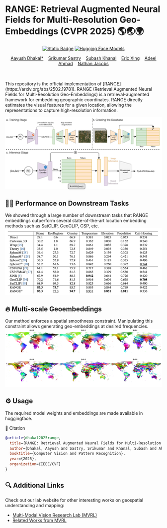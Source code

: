 # RANGE: Retrieval Augmented Neural Fields for Multi-Resolution Geo-Embeddings (CVPR 2025) 🌎🌏🌍
<div align="center">

[![Static Badge](https://img.shields.io/badge/2502.19781-red?label=arxiv)](https://arxiv.org/abs/2502.19781)
[![Hugging Face Models](https://img.shields.io/badge/%F0%9F%A4%97%20HuggingFace-Models-yellow
)](https://huggingface.co/collections/MVRL/range-67e99fa1dfc6c86a3b872c09)

</center>

[Aayush Dhakal*](https://sites.wustl.edu/aayush/)&nbsp;&nbsp;&nbsp;
[Srikumar Sastry](https://vishu26.github.io/)&nbsp;&nbsp;&nbsp;
[Subash Khanal](https://subash-khanal.github.io/)&nbsp;&nbsp;&nbsp;
[Eric Xing](https://ericx003.github.io/)&nbsp;&nbsp;&nbsp;
[Adeel Ahmad](https://adealgis.wixsite.com/adeel-ahmad-geog)&nbsp;&nbsp;&nbsp;
[Nathan Jacobs](https://jacobsn.github.io/)


</div>
<br>
<br>
This repository is the official implementation of [RANGE](https://arxiv.org/abs/2502.19781).
RANGE (Retrieval Augmented Neural Fields for Multi-Resolution Geo-Embeddings) is a retrieval-augmented framework for embedding geographic coordinates. RANGE directly estimates the visual features for a given location, allowing the representations to capture high-resolution information. 

![](images/framework_cam.jpg)

## 🏋️‍♂️ Performance on Downstream Tasks
We showed through a large number of downstream tasks that RANGE embeddings outperform several state-of-the-art location embedding methods such as SatCLIP, GeoCLIP, CSP, etc.
![](images/downstream.png)

## 🔥 Multi-scale Geoembeddings
Our method enforces a spatial smoothness constraint. Manipulating this constraint allows generating geo-embeddings at desired frequencies.
![](images/beta_interpolation_2.png)

## ⚙️ Usage
The required model weights and embeddings are made available in huggingface. 

📑 Citation

```bibtex
@article{dhakal2025range,
  title={RANGE: Retrieval Augmented Neural Fields for Multi-Resolution Geo-Embeddings},
  author={Dhakal, Aayush and Sastry, Srikumar and Khanal, Subash and Ahmad, Adeel and Xing, Eric and Jacobs, Nathan},
  booktitle={Computer Vision and Pattern Recognition},
  year={2025},
  organization={IEEE/CVF}
}
```


## 🔍 Additional Links
Check out our lab website for other interesting works on geospatial understanding and mapping:
* [Multi-Modal Vision Research Lab (MVRL)](https://mvrl.cse.wustl.edu/)
* [Related Works from MVRL](https://mvrl.cse.wustl.edu/publications/)
